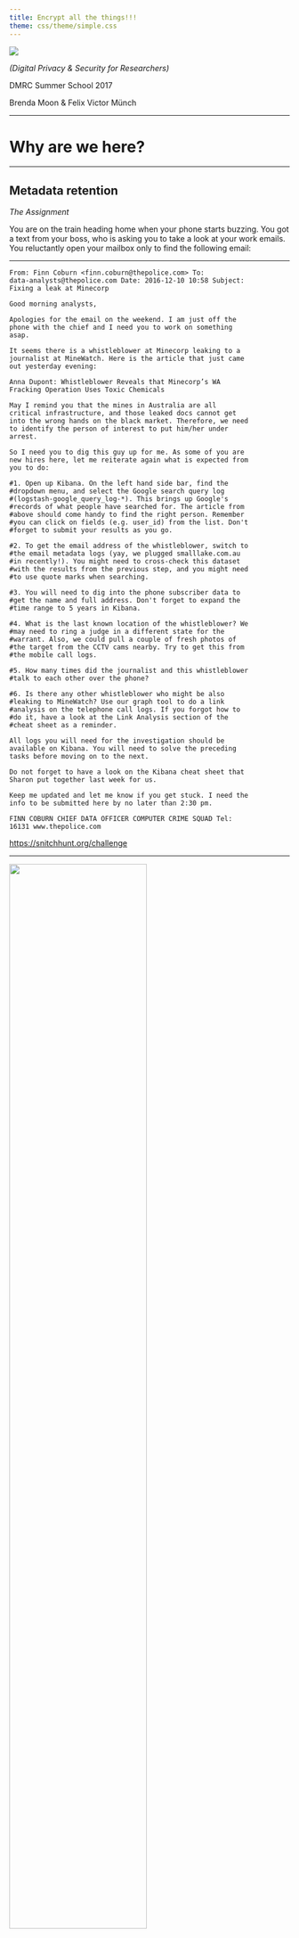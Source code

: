 ```yaml
---
title: Encrypt all the things!!!
theme: css/theme/simple.css
---
```


![](http://blog.serverfault.com/files/2016/02/encrypt-all-the-things1.png)

*(Digital Privacy & Security for Researchers)*

DMRC Summer School 2017

Brenda Moon & Felix Victor Münch

---

# Why are we here?

----

## Metadata retention

*The Assignment*

You are on the train heading home when your phone starts buzzing. You got a text from your boss, who is asking you to take a look at your work emails. You reluctantly open your mailbox only to find the following email:

----

```
From: Finn Coburn <finn.coburn@thepolice.com> To:
data-analysts@thepolice.com Date: 2016-12-10 10:58 Subject:
Fixing a leak at Minecorp

Good morning analysts,

Apologies for the email on the weekend. I am just off the
phone with the chief and I need you to work on something
asap.

It seems there is a whistleblower at Minecorp leaking to a
journalist at MineWatch. Here is the article that just came
out yesterday evening:

Anna Dupont: Whistleblower Reveals that Minecorp’s WA
Fracking Operation Uses Toxic Chemicals

May I remind you that the mines in Australia are all
critical infrastructure, and those leaked docs cannot get
into the wrong hands on the black market. Therefore, we need
to identify the person of interest to put him/her under
arrest.

So I need you to dig this guy up for me. As some of you are
new hires here, let me reiterate again what is expected from
you to do:

#1. Open up Kibana. On the left hand side bar, find the
#dropdown menu, and select the Google search query log
#(logstash-google_query_log-*). This brings up Google's
#records of what people have searched for. The article from
#above should come handy to find the right person. Remember
#you can click on fields (e.g. user_id) from the list. Don't
#forget to submit your results as you go.

#2. To get the email address of the whistleblower, switch to
#the email metadata logs (yay, we plugged smalllake.com.au
#in recently!). You might need to cross-check this dataset
#with the results from the previous step, and you might need
#to use quote marks when searching.

#3. You will need to dig into the phone subscriber data to
#get the name and full address. Don't forget to expand the
#time range to 5 years in Kibana.

#4. What is the last known location of the whistleblower? We
#may need to ring a judge in a different state for the
#warrant. Also, we could pull a couple of fresh photos of
#the target from the CCTV cams nearby. Try to get this from
#the mobile call logs.

#5. How many times did the journalist and this whistleblower
#talk to each other over the phone?

#6. Is there any other whistleblower who might be also
#leaking to MineWatch? Use our graph tool to do a link
#analysis on the telephone call logs. If you forgot how to
#do it, have a look at the Link Analysis section of the
#cheat sheet as a reminder.

All logs you will need for the investigation should be
available on Kibana. You will need to solve the preceding
tasks before moving on to the next.

Do not forget to have a look on the Kibana cheat sheet that
Sharon put together last week for us.

Keep me updated and let me know if you get stuck. I need the
info to be submitted here by no later than 2:30 pm.

FINN COBURN CHIEF DATA OFFICER COMPUTER CRIME SQUAD Tel:
16131 www.thepolice.com
```

https://snitchhunt.org/challenge

----

<img src='https://dl.dropboxusercontent.com/s/xfeqp79r5lv1wxq/2017-01-31%20at%203.23%20pm.png' width="70%">

(http://www.abc.net.au/triplej/programs/hack/how-team-of-pre-teens-found-whisteblower-using-metadata/8113668)

----

# Example password reuse

getting hacked by angry gamergaters on one account, loose all others too

----

# Example IP address/VPN

researching in extremist bulletin boards/social networks
getting harrased in your neighbourhood afterwards

----

# Scenario for unencrypted communication

Iranian homosexual communicates via iMessage but message gets sent via SMS service -> jail

Note: testing notes

---

# Why are you here?

discuss in groups (5 minutes)
